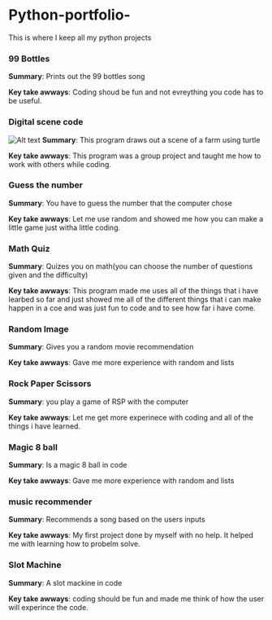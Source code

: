 # Python-portfolio-
This is where I keep all my python projects 


### 99 Bottles 
**Summary**: Prints out the 99 bottles song

**Key take awways**: Coding shoud be fun and not evreything you code has to be useful. 


### Digital scene code 
![Alt text](/Users/dtorres100/Downloads/DigitalSceneVideo-ezgif.com-video-to-gif-converter.gif  )
**Summary**: This program draws out a scene of a farm using turtle

**Key take awways**: This program was a group project and taught me how to work with others while coding. 



### Guess the number 
**Summary**: You have to guess the number that the computer chose

**Key take awways**: Let me use random and showed me how you can make a little game just witha little coding. 



### Math Quiz 
**Summary**: Quizes you on math(you can choose the number of questions given and the difficulty)

**Key take awways**: This program made me uses all of the things that i have learbed so far and just showed me all of the different things that i can make happen in a coe and was just fun to code and to see how far i have come. 



### Random Image
**Summary**: Gives you a random movie recommendation

**Key take awways**: Gave me more experience with random and lists   



### Rock Paper Scissors 
**Summary**: you play a game of RSP with the computer

**Key take awways**: Let me get more experinece with coding and all of the things i have learned. 


### Magic 8 ball
**Summary**: Is a magic 8 ball in code

**Key take awways**: Gave me more experience with random and lists 



### music recommender
**Summary**: Recommends a song based on the users inputs

**Key take awways**: My first project done by myself with no help. It helped me with learning how to probelm solve.  



### Slot Machine
**Summary**: A slot mackine in code 

**Key take awways**: coding should be fun and made me think of how the user will experince the code. 

